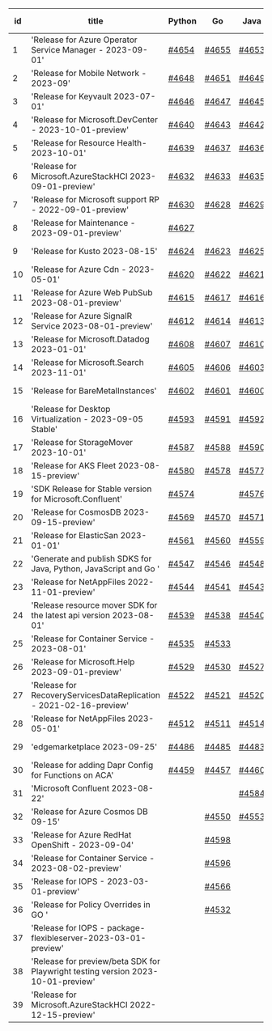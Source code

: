 | id | title | Python | Go | Java | Js | created date | target date | status |
| ------ | ------ | ------ | ------ | ------ | ------ | ------ | ------ | :-----: |
| 1 | 'Release for Azure Operator Service Manager - 2023-09-01'  | [#4654](https://github.com/Azure/sdk-release-request/issues/4654)  | [#4655](https://github.com/Azure/sdk-release-request/issues/4655)  | [#4653](https://github.com/Azure/sdk-release-request/issues/4653)  | [#4652](https://github.com/Azure/sdk-release-request/issues/4652)  | 10-13 | 11-24 |  |
| 2 | 'Release for Mobile Network - 2023-09'  | [#4648](https://github.com/Azure/sdk-release-request/issues/4648)  | [#4651](https://github.com/Azure/sdk-release-request/issues/4651)  | [#4649](https://github.com/Azure/sdk-release-request/issues/4649)  | [#4650](https://github.com/Azure/sdk-release-request/issues/4650)  | 10-13 | 11-24 |  |
| 3 | 'Release for Keyvault 2023-07-01'  | [#4646](https://github.com/Azure/sdk-release-request/issues/4646)  | [#4647](https://github.com/Azure/sdk-release-request/issues/4647)  | [#4645](https://github.com/Azure/sdk-release-request/issues/4645)  | [#4644](https://github.com/Azure/sdk-release-request/issues/4644)  | 10-13 | 10-27 |  |
| 4 | 'Release for Microsoft.DevCenter - 2023-10-01-preview'  | [#4640](https://github.com/Azure/sdk-release-request/issues/4640)  | [#4643](https://github.com/Azure/sdk-release-request/issues/4643)  | [#4642](https://github.com/Azure/sdk-release-request/issues/4642)  | [#4641](https://github.com/Azure/sdk-release-request/issues/4641)  | 10-12 | 10-27 |  |
| 5 | 'Release for Resource Health- 2023-10-01'  | [#4639](https://github.com/Azure/sdk-release-request/issues/4639)  | [#4637](https://github.com/Azure/sdk-release-request/issues/4637)  | [#4636](https://github.com/Azure/sdk-release-request/issues/4636)  | [#4638](https://github.com/Azure/sdk-release-request/issues/4638)  | 10-12 | 10-27 |  |
| 6 | 'Release for Microsoft.AzureStackHCI 2023-09-01-preview'  | [#4632](https://github.com/Azure/sdk-release-request/issues/4632)  | [#4633](https://github.com/Azure/sdk-release-request/issues/4633)  | [#4635](https://github.com/Azure/sdk-release-request/issues/4635)  | [#4634](https://github.com/Azure/sdk-release-request/issues/4634)  | 10-12 | 10-27 | Hold on by JS/ |
| 7 | 'Release for Microsoft support RP - 2022-09-01-preview'  | [#4630](https://github.com/Azure/sdk-release-request/issues/4630)  | [#4628](https://github.com/Azure/sdk-release-request/issues/4628)  | [#4629](https://github.com/Azure/sdk-release-request/issues/4629)  | [#4631](https://github.com/Azure/sdk-release-request/issues/4631)  | 10-12 | 10-27 |  |
| 8 | 'Release for Maintenance - 2023-09-01-preview'  | [#4627](https://github.com/Azure/sdk-release-request/issues/4627)  |  |  |  | 10-09 | 10-27 |  |
| 9 | 'Release for Kusto 2023-08-15'  | [#4624](https://github.com/Azure/sdk-release-request/issues/4624)  | [#4623](https://github.com/Azure/sdk-release-request/issues/4623)  | [#4625](https://github.com/Azure/sdk-release-request/issues/4625)  | [#4626](https://github.com/Azure/sdk-release-request/issues/4626)  | 10-09 | 10-27 |  |
| 10 | 'Release for Azure Cdn - 2023-05-01'  | [#4620](https://github.com/Azure/sdk-release-request/issues/4620)  | [#4622](https://github.com/Azure/sdk-release-request/issues/4622)  | [#4621](https://github.com/Azure/sdk-release-request/issues/4621)  | [#4619](https://github.com/Azure/sdk-release-request/issues/4619)  | 10-08 | 10-27 |  |
| 11 | 'Release for Azure Web PubSub 2023-08-01-preview'  | [#4615](https://github.com/Azure/sdk-release-request/issues/4615)  | [#4617](https://github.com/Azure/sdk-release-request/issues/4617)  | [#4616](https://github.com/Azure/sdk-release-request/issues/4616)  | [#4618](https://github.com/Azure/sdk-release-request/issues/4618)  | 10-07 | 10-27 |  |
| 12 | 'Release for Azure SignalR Service 2023-08-01-preview'  | [#4612](https://github.com/Azure/sdk-release-request/issues/4612)  | [#4614](https://github.com/Azure/sdk-release-request/issues/4614)  | [#4613](https://github.com/Azure/sdk-release-request/issues/4613)  | [#4611](https://github.com/Azure/sdk-release-request/issues/4611)  | 10-07 | 10-27 |  |
| 13 | 'Release for Microsoft.Datadog 2023-01-01'  | [#4608](https://github.com/Azure/sdk-release-request/issues/4608)  | [#4607](https://github.com/Azure/sdk-release-request/issues/4607)  | [#4610](https://github.com/Azure/sdk-release-request/issues/4610)  | [#4609](https://github.com/Azure/sdk-release-request/issues/4609)  | 10-06 | 10-27 |  |
| 14 | 'Release for Microsoft.Search 2023-11-01'  | [#4605](https://github.com/Azure/sdk-release-request/issues/4605)  | [#4606](https://github.com/Azure/sdk-release-request/issues/4606)  | [#4603](https://github.com/Azure/sdk-release-request/issues/4603)  | [#4604](https://github.com/Azure/sdk-release-request/issues/4604)  | 10-03 | 10-27 | Hold on by JS/ |
| 15 | 'Release for BareMetalInstances'  | [#4602](https://github.com/Azure/sdk-release-request/issues/4602)  | [#4601](https://github.com/Azure/sdk-release-request/issues/4601)  | [#4600](https://github.com/Azure/sdk-release-request/issues/4600)  | [#4599](https://github.com/Azure/sdk-release-request/issues/4599)  | 10-02 | 10-27 | Hold on by JS/ |
| 16 | 'Release for Desktop Virtualization - 2023-09-05 Stable'  | [#4593](https://github.com/Azure/sdk-release-request/issues/4593)  | [#4591](https://github.com/Azure/sdk-release-request/issues/4591)  | [#4592](https://github.com/Azure/sdk-release-request/issues/4592)  | [#4594](https://github.com/Azure/sdk-release-request/issues/4594)  | 09-28 | 10-27 |  |
| 17 | 'Release for StorageMover 2023-10-01'  | [#4587](https://github.com/Azure/sdk-release-request/issues/4587)  | [#4588](https://github.com/Azure/sdk-release-request/issues/4588)  | [#4590](https://github.com/Azure/sdk-release-request/issues/4590)  | [#4589](https://github.com/Azure/sdk-release-request/issues/4589)  | 09-28 | 10-27 |  |
| 18 | 'Release for AKS Fleet 2023-08-15-preview'  | [#4580](https://github.com/Azure/sdk-release-request/issues/4580)  | [#4578](https://github.com/Azure/sdk-release-request/issues/4578)  | [#4577](https://github.com/Azure/sdk-release-request/issues/4577)  | [#4579](https://github.com/Azure/sdk-release-request/issues/4579)  | 09-26 | 10-27 |  |
| 19 | 'SDK Release for Stable version for Microsoft.Confluent'  | [#4574](https://github.com/Azure/sdk-release-request/issues/4574)  |  | [#4576](https://github.com/Azure/sdk-release-request/issues/4576)  |  | 09-26 | 10-27 | Hold on by Python/ |
| 20 | 'Release for CosmosDB 2023-09-15-preview'  | [#4569](https://github.com/Azure/sdk-release-request/issues/4569)  | [#4570](https://github.com/Azure/sdk-release-request/issues/4570)  | [#4571](https://github.com/Azure/sdk-release-request/issues/4571)  | [#4572](https://github.com/Azure/sdk-release-request/issues/4572)  | 09-26 | 10-27 | Hold on by JS/ |
| 21 | 'Release for ElasticSan 2023-01-01'  | [#4561](https://github.com/Azure/sdk-release-request/issues/4561)  | [#4560](https://github.com/Azure/sdk-release-request/issues/4560)  | [#4559](https://github.com/Azure/sdk-release-request/issues/4559)  | [#4558](https://github.com/Azure/sdk-release-request/issues/4558)  | 09-25 | 10-27 |  |
| 22 | 'Generate and publish SDKS for  Java, Python, JavaScript and Go '  | [#4547](https://github.com/Azure/sdk-release-request/issues/4547)  | [#4546](https://github.com/Azure/sdk-release-request/issues/4546)  | [#4548](https://github.com/Azure/sdk-release-request/issues/4548)  | [#4549](https://github.com/Azure/sdk-release-request/issues/4549)  | 09-22 | 10-27 |  |
| 23 | 'Release for NetAppFiles 2022-11-01-preview'  | [#4544](https://github.com/Azure/sdk-release-request/issues/4544)  | [#4541](https://github.com/Azure/sdk-release-request/issues/4541)  | [#4543](https://github.com/Azure/sdk-release-request/issues/4543)  | [#4542](https://github.com/Azure/sdk-release-request/issues/4542)  | 09-21 | 10-27 | Hold on by JS/ |
| 24 | 'Release resource mover SDK for the latest api version 2023-08-01'  | [#4539](https://github.com/Azure/sdk-release-request/issues/4539)  | [#4538](https://github.com/Azure/sdk-release-request/issues/4538)  | [#4540](https://github.com/Azure/sdk-release-request/issues/4540)  | [#4537](https://github.com/Azure/sdk-release-request/issues/4537)  | 09-21 | 10-27 |  |
| 25 | 'Release for Container Service - 2023-08-01'  | [#4535](https://github.com/Azure/sdk-release-request/issues/4535)  | [#4533](https://github.com/Azure/sdk-release-request/issues/4533)  |  | [#4534](https://github.com/Azure/sdk-release-request/issues/4534)  | 09-21 | 10-27 | Hold on by JS/ |
| 26 | 'Release for Microsoft.Help 2023-09-01-preview'  | [#4529](https://github.com/Azure/sdk-release-request/issues/4529)  | [#4530](https://github.com/Azure/sdk-release-request/issues/4530)  | [#4527](https://github.com/Azure/sdk-release-request/issues/4527)  | [#4528](https://github.com/Azure/sdk-release-request/issues/4528)  | 09-20 | 10-27 |  |
| 27 | 'Release for RecoveryServicesDataReplication - 2021-02-16-preview'  | [#4522](https://github.com/Azure/sdk-release-request/issues/4522)  | [#4521](https://github.com/Azure/sdk-release-request/issues/4521)  | [#4520](https://github.com/Azure/sdk-release-request/issues/4520)  | [#4519](https://github.com/Azure/sdk-release-request/issues/4519)  | 09-13 | 10-27 |  |
| 28 | 'Release for NetAppFiles 2023-05-01'  | [#4512](https://github.com/Azure/sdk-release-request/issues/4512)  | [#4511](https://github.com/Azure/sdk-release-request/issues/4511)  | [#4514](https://github.com/Azure/sdk-release-request/issues/4514)  | [#4513](https://github.com/Azure/sdk-release-request/issues/4513)  | 09-08 | 10-27 | Hold on by JS/ |
| 29 | 'edgemarketplace 2023-09-25'  | [#4486](https://github.com/Azure/sdk-release-request/issues/4486)  | [#4485](https://github.com/Azure/sdk-release-request/issues/4485)  | [#4483](https://github.com/Azure/sdk-release-request/issues/4483)  | [#4484](https://github.com/Azure/sdk-release-request/issues/4484)  | 08-31 | 09-22 | Hold on by JS/Java/Go/Python/ |
| 30 | 'Release for adding Dapr Config for Functions on ACA'  | [#4459](https://github.com/Azure/sdk-release-request/issues/4459)  | [#4457](https://github.com/Azure/sdk-release-request/issues/4457)  | [#4460](https://github.com/Azure/sdk-release-request/issues/4460)  | [#4458](https://github.com/Azure/sdk-release-request/issues/4458)  | 08-23 | 09-22 | Hold on by JS/Java/Go/Python/ |
| 31 | 'Microsoft Confluent 2023-08-22'  |  |  | [#4584](https://github.com/Azure/sdk-release-request/issues/4584)  |  | 09-27 | 10-27 |  |
| 32 | 'Release for Azure Cosmos DB 09-15'  |  | [#4550](https://github.com/Azure/sdk-release-request/issues/4550)  | [#4553](https://github.com/Azure/sdk-release-request/issues/4553)  | [#4552](https://github.com/Azure/sdk-release-request/issues/4552)  | 09-22 | 10-27 | Hold on by JS/ |
| 33 | 'Release for Azure RedHat OpenShift - 2023-09-04'  |  | [#4598](https://github.com/Azure/sdk-release-request/issues/4598)  |  |  | 10-02 | 10-27 |  |
| 34 | 'Release for Container Service - 2023-08-02-preview'  |  | [#4596](https://github.com/Azure/sdk-release-request/issues/4596)  |  | [#4595](https://github.com/Azure/sdk-release-request/issues/4595)  | 09-29 | 10-27 |  |
| 35 | 'Release for IOPS  - 2023-03-01-preview'  |  | [#4566](https://github.com/Azure/sdk-release-request/issues/4566)  |  |  | 09-25 | 10-27 |  |
| 36 | 'Release for Policy Overrides in GO '  |  | [#4532](https://github.com/Azure/sdk-release-request/issues/4532)  |  |  | 09-20 | 10-27 |  |
| 37 | 'Release for IOPS  - package-flexibleserver-2023-03-01-preview'  |  |  |  | [#4568](https://github.com/Azure/sdk-release-request/issues/4568)  | 09-25 | 10-27 |  |
| 38 | 'Release for preview/beta SDK for Playwright testing version 2023-10-01-preview'  |  |  |  | [#4518](https://github.com/Azure/sdk-release-request/issues/4518)  | 09-13 | 10-27 |  |
| 39 | 'Release for Microsoft.AzureStackHCI 2022-12-15-preview'  |  |  |  | [#4352](https://github.com/Azure/sdk-release-request/issues/4352)  | 07-20 | 09-22 | Hold on by JS/ |
